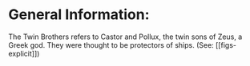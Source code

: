 # General Information:

The Twin Brothers refers to Castor and Pollux, the twin sons of Zeus, a Greek god. They were thought to be protectors of ships. (See: [[figs-explicit]])
